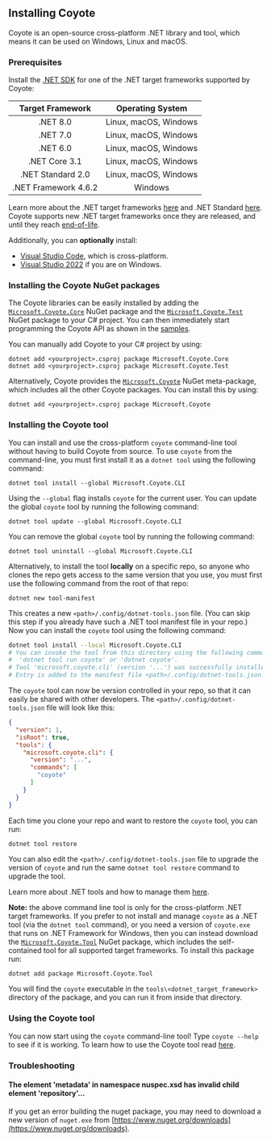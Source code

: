 ## Installing Coyote

Coyote is an open-source cross-platform .NET library and tool, which means it can be used on
Windows, Linux and macOS.

### Prerequisites

Install the [.NET SDK](https://dotnet.microsoft.com/download/dotnet) for one of the .NET target
frameworks supported by Coyote:

| Target Framework      | Operating System      |
| :-------------------: | :-------------------: |
| .NET 8.0              | Linux, macOS, Windows |
| .NET 7.0              | Linux, macOS, Windows |
| .NET 6.0              | Linux, macOS, Windows |
| .NET Core 3.1         | Linux, macOS, Windows |
| .NET Standard 2.0     | Linux, macOS, Windows |
| .NET Framework 4.6.2  | Windows               |

Learn more about the .NET target frameworks
[here](https://learn.microsoft.com/en-us/dotnet/standard/frameworks) and .NET Standard
[here](https://learn.microsoft.com/en-us/dotnet/standard/net-standard). Coyote supports new .NET
target frameworks once they are released, and until they reach
[end-of-life](https://dotnet.microsoft.com/en-us/platform/support/policy/dotnet-core).

Additionally, you can **optionally** install:
- [Visual Studio Code](https://code.visualstudio.com/Download), which is cross-platform.
- [Visual Studio 2022](https://docs.microsoft.com/en-us/visualstudio/install/install-visual-studio)
if you are on Windows.

### Installing the Coyote NuGet packages

The Coyote libraries can be easily installed by adding the
[`Microsoft.Coyote.Core`](https://www.nuget.org/packages/Microsoft.Coyote.Core/) NuGet package and
the [`Microsoft.Coyote.Test`](https://www.nuget.org/packages/Microsoft.Coyote.Test/) NuGet package
to your C# project. You can then immediately start programming the Coyote API as shown in the
[samples](https://github.com/microsoft/coyote/tree/main/Samples).

You can manually add Coyote to your C# project by using:
```plain
dotnet add <yourproject>.csproj package Microsoft.Coyote.Core
dotnet add <yourproject>.csproj package Microsoft.Coyote.Test
```

Alternatively, Coyote provides the
[`Microsoft.Coyote`](https://www.nuget.org/packages/Microsoft.Coyote/) NuGet meta-package, which
includes all the other Coyote packages. You can install this by using:
```plain
dotnet add <yourproject>.csproj package Microsoft.Coyote
```

### Installing the Coyote tool

You can install and use the cross-platform `coyote` command-line tool without having to build Coyote
from source. To use `coyote` from the command-line, you must first install it as a `dotnet tool`
using the following command:
```plain
dotnet tool install --global Microsoft.Coyote.CLI
```
Using the `--global` flag installs `coyote` for the current user. You can update the global `coyote`
tool by running the following command:
```plain
dotnet tool update --global Microsoft.Coyote.CLI
```
You can remove the global `coyote` tool by running the following command:
```plain
dotnet tool uninstall --global Microsoft.Coyote.CLI
```

Alternatively, to install the tool **locally** on a specific repo, so anyone who clones the repo
gets access to the same version that you use, you must first use the following command from the root
of that repo:
```
dotnet new tool-manifest
```

This creates a new `<path>/.config/dotnet-tools.json` file. (You can skip this step if you already
have such a .NET tool manifest file in your repo.) Now you can install the `coyote` tool using the
following command:
```bash
dotnet tool install --local Microsoft.Coyote.CLI
# You can invoke the tool from this directory using the following commands:
#  'dotnet tool run coyote' or 'dotnet coyote'.
# Tool 'microsoft.coyote.cli' (version '...') was successfully installed.
# Entry is added to the manifest file <path>/.config/dotnet-tools.json.
```

The `coyote` tool can now be version controlled in your repo, so that it can easily be shared with
other developers. The `<path>/.config/dotnet-tools.json` file will look like this:
```json
{
  "version": 1,
  "isRoot": true,
  "tools": {
    "microsoft.coyote.cli": {
      "version": "...",
      "commands": [
        "coyote"
      ]
    }
  }
}
```

Each time you clone your repo and want to restore the `coyote` tool, you can run:
```bash
dotnet tool restore
```

You can also edit the `<path>/.config/dotnet-tools.json` file to upgrade the version of `coyote` and
run the same `dotnet tool restore` command to upgrade the tool.

Learn more about .NET tools and how to manage them
[here](https://docs.microsoft.com/en-us/dotnet/core/tools/global-tools).

**Note:** the above command line tool is only for the cross-platform .NET target frameworks. If you
prefer to not install and manage `coyote` as a .NET tool (via the `dotnet tool` command), or you
need a version of `coyote.exe` that runs on .NET Framework for Windows, then you can instead download
the [`Microsoft.Coyote.Tool`](https://www.nuget.org/packages/Microsoft.Coyote.Tool/) NuGet package, which
includes the self-contained tool for all supported target frameworks. To install this package run:
```plain
dotnet add package Microsoft.Coyote.Tool
```
You will find the `coyote` executable in the `tools\<dotnet_target_framework>` directory of the
package, and you can run it from inside that directory.

### Using the Coyote tool

You can now start using the `coyote` command-line tool! Type `coyote --help` to see if it is
working. To learn how to use the Coyote tool read [here](using-coyote.md).

### Troubleshooting

#### The element 'metadata' in namespace nuspec.xsd has invalid child element 'repository'...

If you get an error building the nuget package, you may need to download
a new version of `nuget.exe` from [https://www.nuget.org/downloads](https://www.nuget.org/downloads).
